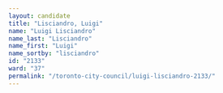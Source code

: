 ```yaml
---
layout: candidate
title: "Lisciandro, Luigi"
name: "Luigi Lisciandro"
name_last: "Lisciandro"
name_first: "Luigi"
name_sortby: "lisciandro"
id: "2133"
ward: "37"
permalink: "/toronto-city-council/luigi-lisciandro-2133/"
---
```


